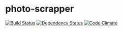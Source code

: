 photo-scrapper
==============

[![Build Status](https://travis-ci.org/vdaubry/photo-scrapper.png?branch=master)](https://travis-ci.org/vdaubry/photo-scrapper)
[![Dependency Status](https://gemnasium.com/vdaubry/photo-scrapper.png)](https://gemnasium.com/vdaubry/photo-scrapper)
[![Code Climate](https://codeclimate.com/github/vdaubry/photo-scrapper.png)](https://codeclimate.com/github/vdaubry/photo-scrapper)
